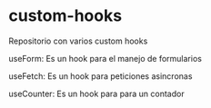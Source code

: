 # custom-hooks
Repositorio con varios custom hooks

useForm: Es un hook para el manejo de formularios

useFetch: Es un hook para peticiones asincronas

useCounter: Es un hook para para un contador
